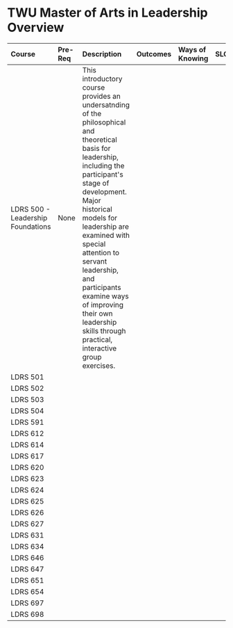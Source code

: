 # TWU Master of Arts in Leadership Overview

| Course | Pre-Req | Description | Outcomes | Ways of Knowing | SLOs |
| :--- | :--- | :--- | :--- | :--- | :--- |
| LDRS 500 - Leadership Foundations | None | This introductory course provides an undersatnding of the philosophical and theoretical basis for leadership, including the participant's stage of development. Major historical models for leadership are examined with special attention to servant leadership, and participants examine ways of improving their own leadership skills through practical, interactive group exercises. |  |  |  |
| LDRS 501 |  |  |  |  |  |
| LDRS 502 |  |  |  |  |  |
| LDRS 503 |  |  |  |  |  |
| LDRS 504 |  |  |  |  |  |
| LDRS 591 |  |  |  |  |  |
| LDRS 612 |  |  |  |  |  |
| LDRS 614 |  |  |  |  |  |
| LDRS 617 |  |  |  |  |  |
| LDRS 620 |  |  |  |  |  |
| LDRS 623 |  |  |  |  |  |
| LDRS 624 |  |  |  |  |  |
| LDRS 625 |  |  |  |  |  |
| LDRS 626 |  |  |  |  |  |
| LDRS 627 |  |  |  |  |  |
| LDRS 631 |  |  |  |  |  |
| LDRS 634 |  |  |  |  |  |
| LDRS 646 |  |  |  |  |  |
| LDRS 647 |  |  |  |  |  |
| LDRS 651 |  |  |  |  |  |
| LDRS 654 |  |  |  |  |  |
| LDRS 697 |  |  |  |  |  |
| LDRS 698 |  |  |  |  |  |



